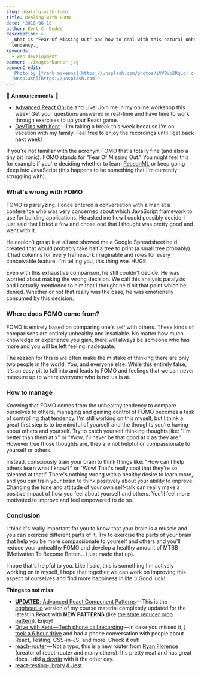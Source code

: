```yaml
---
slug: dealing-with-fomo
title: Dealing with FOMO
date: '2018-06-18'
author: Kent C. Dodds
description: >-
  _What is "Fear Of Missing Out" and how to deal with this natural unhealthy
  tendency._
keywords:
  - web development
banner: ./images/banner.jpg
bannerCredit:
  'Photo by [frank mckenna](https://unsplash.com/photos/iVVBVb2RqLc) on
  [Unsplash](https://unsplash.com)'
---
```


🚨 **Announcements** 🚨

- [Advanced React Online](https://workshop.me/2018-06-advanced-react?a=kent) and
  Live! Join me in my online workshop this week! Get your questions answered in
  real-time and have time to work through exercises to up your React game.
- [DevTips with Kent](http://kcd.im/devtips) — I'm taking a break this week
  because I'm on vacation with my family. Feel free to enjoy the recordings
  until I get back next week!

If you're not familiar with the acronym FOMO that's totally fine (and also a
tiny bit ironic). FOMO stands for "Fear Of Missing Out." You might feel this for
example if you're deciding whether to learn
[ReasonML](https://reasonml.github.io/) or keep going deep into JavaScript (this
happens to be something that I'm currently struggling with).

### What's wrong with FOMO

FOMO is paralyzing. I once entered a conversation with a man at a conference who
was very concerned about which JavaScript framework to use for building
applications. He asked me how I could possibly decide. I just said that I tried
a few and chose one that I thought was pretty good and went with it.

He couldn't grasp it at all and showed me a Google Spreadsheet he'd created that
would probably take half a tree to print (a small tree probably). It had columns
for every framework imaginable and rows for every conceivable feature. I'm
telling you, this thing was HUGE.

Even with this exhaustive comparison, he still couldn't decide. He was worried
about making the wrong decision. We call this analysis paralysis and I actually
mentioned to him that I thought he'd hit that point which he denied. Whether or
not that really was the case, he was emotionally consumed by this decision.

### Where does FOMO come from?

FOMO is entirely based on comparing one's self with others. These kinds of
comparisons are entirely unhealthy and insatiable. No matter how much knowledge
or experience you gain, there will always be someone who has more and you will
be left feeling inadequate.

The reason for this is we often make the mistake of thinking there are only two
people in the world: You, and everyone else. While this entirely false, it's an
easy pit to fall into and leads to FOMO and feelings that we can never measure
up to where everyone who is not us is at.

### How to manage

Knowing that FOMO comes from the unhealthy tendency to compare ourselves to
others, managing and gaining control of FOMO becomes a task of controlling that
tendency. I'm still working on this myself, but I think a great first step is to
be mindful of yourself and the thoughts you're having about others and yourself.
Try to catch yourself thinking thoughts like: "I'm better than them at x" or
"Wow, I'll never be that good at x as they are." However true those thoughts
are, they are not helpful or compassionate to yourself or others.

Instead, consciously train your brain to think things like: "How can I help
others learn what I know?" or "Wow! That's really cool that they're so talented
at that!" There's nothing wrong with a healthy desire to learn more, and you can
train your brain to think positively about your ability to improve. Changing the
tone and attitude of your own self-talk can really make a positive impact of how
you feel about yourself and others. You'll feel more motivated to improve and
feel empowered to do so.

### Conclusion

I think it's really important for you to know that your brain is a muscle and
you can exercise different parts of it. Try to exercise the parts of your brain
that help you be more compassionate to yourself and others and you'll reduce
your unhealthy FOMO and develop a healthy amount of MTBB (Motivation To Become
Better... I just made that up).

I hope that's helpful to you. Like I said, this is something I'm actively
working on in myself, I hope that together we can work on improving this aspect
of ourselves and find more happiness in life :) Good luck!

**Things to not miss**:

- [**UPDATED**: Advanced React Component Patterns](http://kcd.im/advanced-react) — This
  is the [egghead.io](http://egghead.io/) version of my course material
  completely updated for the latest in React with **NEW PATTERNS** (like
  [the state reducer prop pattern](/blog/the-state-reducer-pattern)). Enjoy!
- [Drive with Kent — Tech phone call recording](https://youtu.be/vVlcq3e1ooI) — In
  case you missed it,
  [I took a 6 hour drive](https://github.com/kentcdodds/ama/issues/405) and had
  a phone conversation with people about React, Testing, CSS-in-JS, and more.
  Check it out!
- [reach-router](https://reach.tech/router) — Not a typo, this is a new router
  from [Ryan Florence](https://twitter.com/ryanflorence) (creator of
  react-router and many others). It's pretty neat and has great docs. I did
  [a devtip](https://youtu.be/J1vsBrSUptA&list=PLV5CVI1eNcJgCrPH_e6d57KRUTiDZgs0u)
  with it the other day.
- [react-testing-library & Jest](http://www.richardkotze.com/coding/react-testing-library-jest)
